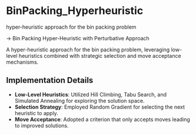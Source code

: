 # BinPacking_Hyperheuristic
hyper-heuristic approach for the bin packing problem

-> Bin Packing Hyper-Heuristic with Perturbative Approach

A hyper-heuristic approach for the bin packing problem, leveraging low-level heuristics combined with strategic selection and move acceptance mechanisms. 


## Implementation Details

- **Low-Level Heuristics**: Utilized Hill Climbing, Tabu Search, and Simulated Annealing for exploring the solution space.
- **Selection Strategy**: Employed Random Gradient for selecting the next heuristic to apply.
- **Move Acceptance**: Adopted a criterion that only accepts moves leading to improved solutions.

